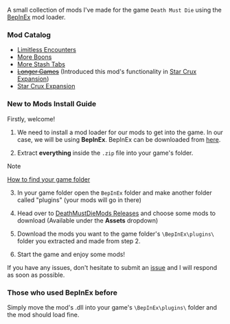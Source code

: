 A small collection of mods I've made for the game `Death Must Die` using the [BepInEx](https://github.com/BepInEx/BepInEx) mod loader.

### Mod Catalog

- [Limitless Encounters](../LimitlessEncounters/readme.md)
- [More Boons](../MoreBoons/readme.md)
- [More Stash Tabs](../MoreStashTabs/readme.md)
- ~~[Longer Games](../LongerGames/readme.md)~~ (Introduced this mod's functionality in [Star Crux Expansion](../StarCruxExpansion/readme.md))
- [Star Crux Expansion](../StarCruxExpansion/readme.md)

### New to Mods Install Guide

Firstly, welcome!

1. We need to install a mod loader for our mods to get into the game. In our case, we will be using **BepInEx**.
BepInEx can be downloaded from [here](https://github.com/BepInEx/BepInEx/releases/download/v6.0.0-pre.1/BepInEx_UnityMono_x86_6.0.0-pre.1.zip).

2. Extract **everything** inside the `.zip` file into your game's folder.
> [!NOTE]
> [How to find your game folder](https://savelocation.net/steam-game-folder)

3. In your game folder open the `BepInEx` folder and make another folder called "plugins" (your mods will go in there)

3. Head over to [DeathMustDieMods Releases](https://github.com/JustArion/DeathMustDieMods/releases/latest) and choose some mods to download (Available under the **Assets** dropdown)

4. Download the mods you want to the game folder's `\BepInEx\plugins\` folder you extracted and made from step 2.

5. Start the game and enjoy some mods!

If you have any issues, don't hesitate to submit an [issue](https://github.com/JustArion/DeathMustDieMods/issues) and I will respond as soon as possible.

### Those who used BepInEx before
Simply move the mod's .dll into your game's `\BepInEx\plugins\` folder and the mod should load fine.
